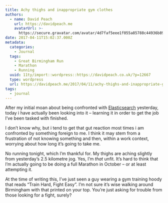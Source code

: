 ```yaml
---
title: Achy thighs and inappropriate gym clothes
authors:
  - name: David Peach
    url: https://davidpeach.me
    avatarUrl: >-
      https://secure.gravatar.com/avatar/4d7faf5eee1f055a85788c44936b8995eaab6dfb004e7854ec747ccb272e91ee?s=96&d=mm&r=g
date: 2017-04-11T15:02:37.000Z
metadata:
  categories:
    - Journal
  tags:
    - Great Birmingham Run
    - Marathon
    - Running
  uuid: 11ty/import::wordpress::https://davidpeach.co.uk/?p=12667
  type: wordpress
  url: https://davidpeach.me/2017/04/11/achy-thighs-and-inappropriate-gym-clothes/
tags:
  - journal
---
```

After my initial moan about being confronted with [Elasticsearch](https://www.elastic.co/) yesterday, today i have actually been looking into it – learning it in order to get the job I’ve been tasked with finished.

I don’t know why, but i tend to get that gut reaction most times i am confronted by something foreign to me. I think it may stem from a frustration of not knowing something and then, within a work context, worrying about how long it’s going to take me.

No running tonight, which I’m thankful for. My thighs are aching slightly from yesterday’s 2.5 kilometre jog. Yes, I’m _that_ unfit. It’s hard to think that I’m actually going to be doing a full Marathon in October – or at least attempting it.

At the time of writing this, I’ve just seen a guy wearing a gym training hoody that reads “Train Hard, Fight Easy”. I’m not sure it’s wise walking around Birmingham with that printed on your top. You’re just asking for trouble from those looking for a fight, surely?